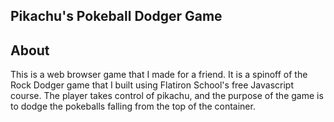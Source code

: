 Pikachu's Pokeball Dodger Game
---


## About

This is a web browser game that I made for a friend. It is a spinoff of the Rock Dodger game that I built using Flatiron School's free Javascript course. The player takes control of pikachu, and the purpose of the game is to dodge the pokeballs falling from the top of the container.
